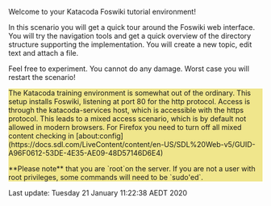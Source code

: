 Welcome to your Katacoda Foswiki tutorial environment!

In this scenario you will get a quick tour around the Foswiki web interface.
You will try the navigation tools and get a quick overview of the directory structure supporting the implementation.
You will create a new topic, edit text and attach a file.

Feel free to experiment. You cannot do any damage. Worst case you will restart the scenario!

<div style="background-color: khaki">
The Katacoda training environment is somewhat out of the ordinary. This setup installs Foswiki, listening at port 80 for the http protocol.
Access is through the katacoda-services host, which is accessible with the https protocol.
This leads to a mixed access scenario, which is by default not allowed in modern browsers.
For Firefox  you need to turn off all mixed content checking in
[about:config](https://docs.sdl.com/LiveContent/content/en-US/SDL%20Web-v5/GUID-A96F0612-53DE-4E35-AE09-48D57146D6E4)
<p />
**Please note** that you are `root`on the server.
If you are not a user with root privileges, some commands will need to be `sudo'ed`.
</div>





























































Last update: Tuesday 21 January  11:22:38 AEDT 2020
